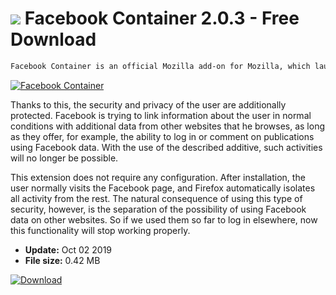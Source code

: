 # ![](https://cdn.softexe.net/static/icon/2/facebook-container-8275.png) Facebook Container 2.0.3 - Free Download

```sh
Facebook Container is an official Mozilla add-on for Mozilla, which launches the title social network site, Messenger and Instagram in an isolated environment (container) to prevent other websites from accessing the information they collect.
```
[![Facebook Container](https://gallery.dpcdn.pl/imgc/Tools/81456/g_-_420x350_1.5_-_xd8b1d36d-475b-441b-a299-4c319ed408ba.png)](https://softexe.net/win/internet/browser-add-ons/facebook-container:hbge.html)

Thanks to this, the security and privacy of the user are additionally protected. Facebook is trying to link information about the user in normal conditions with additional data from other websites that he browses, as long as they offer, for example, the ability to log in or comment on publications using Facebook data. With the use of the described additive, such activities will no longer be possible.
 
 This extension does not require any configuration. After installation, the user normally visits the Facebook page, and Firefox automatically isolates all activity from the rest. The natural consequence of using this type of security, however, is the separation of the possibility of using Facebook data on other websites. So if we used them so far to log in elsewhere, now this functionality will stop working properly.


- **Update:** Oct 02 2019
- **File size:** 0.42 MB

[![Download](https://cdn.softexe.net/static/img/download.png)](https://softexe.net/win/internet/browser-add-ons/facebook-container:hbge.html)

